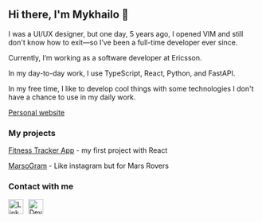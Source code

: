 ## Hi there, I'm Mykhailo 👋
I was a UI/UX designer, but one day, 5 years ago, I opened VIM and still don't know how to exit—so I’ve been a full-time developer ever since.

Currently, I’m working as a software developer at Ericsson.

In my day-to-day work, I use TypeScript, React, Python, and FastAPI.

In my free time, I like to develop cool things with some technologies I don't have a chance to use in my daily work. 

<a href="https://www.kondrat.dev">Personal website</a>

### My projects
<a href="https://fitnessdiary-7595a.web.app/auth">Fitness Tracker App</a>  - my first project with React

<a href="https://marsogram.web.app">MarsoGram</a>  - Like instagram but for Mars Rovers

### Contact with me
<a href="https://linkedin.com/in/mykhailo-kondrat" target="blank"><img style="margin-right: 10px;"  align="left" alt="LinkedIn" width="30" src="https://upload.wikimedia.org/wikipedia/commons/thumb/c/ca/LinkedIn_logo_initials.png/800px-LinkedIn_logo_initials.png"/></a>
<a href="mailto:mykhailo.kondrat@gmail.com" target="blank"><img style="margin-right: 10px;" align="left" alt="Dev.to" width="30" src="https://www.pngrepo.com/png/243092/512/gmail.png"/></a>


<!--
**MykhailoKondrat/MykhailoKondrat** is a ✨ _special_ ✨ repository because its `README.md` (this file) appears on your GitHub profile.

Here are some ideas to get you started:

- 🔭 I’m currently working on ...
- 🌱 I’m currently learning ...
- 👯 I’m looking to collaborate on ...
- 🤔 I’m looking for help with ...
- 💬 Ask me about ...
- 📫 How to reach me: ...
- 😄 Pronouns: ...
- ⚡ Fun fact: ...
-->
